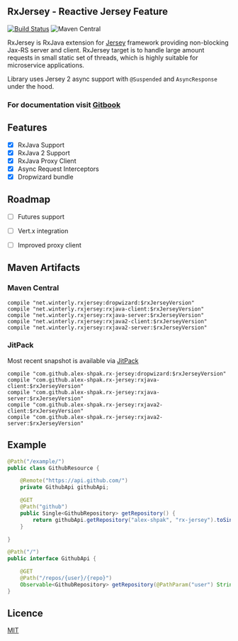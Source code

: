 ## RxJersey - Reactive Jersey Feature

[![Build Status](https://travis-ci.org/alex-shpak/rx-jersey.svg?branch=master)](https://travis-ci.org/alex-shpak/rx-jersey)
![Maven Central](https://img.shields.io/maven-central/v/net.winterly.rxjersey/core-server.svg)

RxJersey is RxJava extension for [Jersey](https://jersey.java.net/) framework providing non-blocking Jax-RS server and client.
RxJersey target is to handle large amount requests in small static set of threads, which is highly suitable for microservice applications.

Library uses Jersey 2 async support with `@Suspended` and `AsyncResponse` under the hood.

### For documentation visit [Gitbook](https://alex-shpak.github.io/rx-jersey)

## Features
- [x] RxJava Support
- [x] RxJava 2 Support
- [x] RxJava Proxy Client
- [x] Async Request Interceptors
- [x] Dropwizard bundle

## Roadmap
- [ ] Futures support
- [ ] Vert.x integration
- [ ] Improved proxy client


## Maven Artifacts
### Maven Central
```
compile "net.winterly.rxjersey:dropwizard:$rxJerseyVersion"
compile "net.winterly.rxjersey:rxjava-client:$rxJerseyVersion"
compile "net.winterly.rxjersey:rxjava-server:$rxJerseyVersion"
compile "net.winterly.rxjersey:rxjava2-client:$rxJerseyVersion"
compile "net.winterly.rxjersey:rxjava2-server:$rxJerseyVersion"
```

### JitPack
Most recent snapshot is available via [JitPack](https://jitpack.io/#alex-shpak/rx-jersey/)
```
compile "com.github.alex-shpak.rx-jersey:dropwizard:$rxJerseyVersion"
compile "com.github.alex-shpak.rx-jersey:rxjava-client:$rxJerseyVersion"
compile "com.github.alex-shpak.rx-jersey:rxjava-server:$rxJerseyVersion"
compile "com.github.alex-shpak.rx-jersey:rxjava2-client:$rxJerseyVersion"
compile "com.github.alex-shpak.rx-jersey:rxjava2-server:$rxJerseyVersion"
```


## Example
```java
@Path("/example/")
public class GithubResource {

    @Remote("https://api.github.com/")
    private GithubApi githubApi;

    @GET
    @Path("github")
    public Single<GithubRepository> getRepository() {
        return githubApi.getRepository("alex-shpak", "rx-jersey").toSingle();
    }

}

@Path("/")
public interface GithubApi {

    @GET
    @Path("/repos/{user}/{repo}")
    Observable<GithubRepository> getRepository(@PathParam("user") String username, @PathParam("repo") String repo);
}

```

## Licence
[MIT](LICENCE.txt)